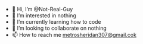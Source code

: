 - 👋 Hi, I’m @Not-Real-Guy
- 👀 I’m interested in nothing 
- 🌱 I’m currently learning how to code
- 💞️ I’m looking to collaborate on nothing
- 📫 How to reach me metrosheridan307@gmail.cok

<!---
Not-Real-Guy/Not-Real-Guy is a ✨ special ✨ repository because its `README.md` (this file) appears on your GitHub profile.
You can click the Preview link to take a look at your changes.
--->
